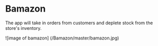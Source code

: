 # Bamazon

The app will take in orders from customers and deplete stock from the store's inventory. 


![image of bamazon]
(/Bamazon/master/bamazon.jpg)
